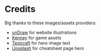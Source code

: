 # Credits

Big thanks to these images/assets providers:


- [unDraw](https://undraw.co/illustrations) for website illustrations
- [Kenney](https://www.kenney.nl/assets) for game assets
- [Textcraft](https://textcraft.net/) for hero image text
- [Unsplash](https://unsplash.com/) for cheatsheet page hero